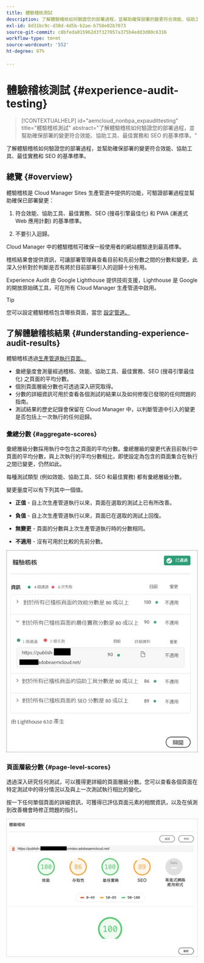 ```yaml
---
title: 體驗稽核測試
description: 了解體驗稽核如何驗證您的部署過程，並幫助確保部署的變更符合效能、協助工具、最佳實務和 SEO 的基準標準。
exl-id: 8d31bc9c-d38d-4d5b-b2ae-b758e02b7073
source-git-commit: c8bfeda015962d3f327057a375b4edd3d80c6316
workflow-type: tm+mt
source-wordcount: '552'
ht-degree: 97%

---
```



# 體驗稽核測試 {#experience-audit-testing}

>[!CONTEXTUALHELP]
>id="aemcloud_nonbpa_expaudittesting"
>title="體驗稽核測試"
>abstract="了解體驗稽核如何驗證您的部署過程，並幫助確保部署的變更符合效能、協助工具、最佳實務和 SEO 的基準標準。"

了解體驗稽核如何驗證您的部署過程，並幫助確保部署的變更符合效能、協助工具、最佳實務和 SEO 的基準標準。

## 總覽 {#overview}

體驗稽核是 Cloud Manager Sites 生產管道中提供的功能，可驗證部署過程並幫助確保已部署變更：

1. 符合效能、協助工具、最佳實務、SEO (搜尋引擎最佳化) 和 PWA (漸進式 Web 應用計劃) 的基準標準。

1. 不要引入迴歸。

Cloud Manager 中的體驗稽核可確保一般使用者的網站體驗達到最高標準。

稽核結果會提供資訊，可讓部署管理員查看目前和先前分數之間的分數和變更。此深入分析對於判斷是否有將於目前部署引入的迴歸十分有用。

Experience Audit 由 Google Lighthouse 提供技術支援，Lighthouse 是 Google 的開放原始碼工具，可在所有 Cloud Manager 生產管道中啟用。

>[!TIP]
>
>您可以設定體驗稽核包含哪些頁面，當您 [設定管道。](/help/implementing/cloud-manager/configuring-pipelines/configuring-production-pipelines.md#full-stack-code)

## 了解體驗稽核結果 {#understanding-experience-audit-results}

體驗稽核透過[生產管道執行頁面。](/help/implementing/cloud-manager/deploy-code.md)

* 彙總量度會測量經過稽核、效能、協助工具、最佳實務、SEO (搜尋引擎最佳化) 之頁面的平均分數。
* 個別頁面層級分數也可透過深入研究取得。
* 分數的詳細資訊可用於查看各個測試的結果以及如何修復已發現的任何問題的指南。
* 測試結果的歷史記錄會保留在 Cloud Manager 中，以判斷管道中引入的變更是否包括上一次執行的任何迴歸。

### 彙總分數 {#aggregate-scores}

彙總層級分數採用執行中包含之頁面的平均分數。彙總層級的變更代表目前執行中頁面的平均分數，與上次執行的平均分數相比，即使設定為包含的頁面集合在執行之間已變更，仍然如此。

每種測試類型 (例如效能、協助工具、SEO 和最佳實務) 都有彙總層級分數。

變更量度可以有下列其中一個值。

* **正值** - 自上次生產管道執行以來，頁面在選取的測試上已有所改善。

* **負值** - 自上次生產管道執行以來，頁面已在選取的測試上回復。

* **無變更** - 頁面的分數與上次生產管道執行時的分數相同。

* **不適用** - 沒有可用於比較的先前分數。

![體驗稽核結果](/help/implementing/cloud-manager/assets/exp-audit-1.png)

### 頁面層級分數 {#page-level-scores}

透過深入研究任何測試，可以獲得更詳細的頁面層級分數。您可以查看各個頁面在特定測試中的得分情況以及與上一次測試執行相比的變化。

按一下任何單個頁面的詳細資訊，可獲得已評估頁面元素的相關資訊，以及在偵測到改善機會時修正問題的指引。

![頁面層級分數](/help/implementing/cloud-manager/assets/exp-audit-2.png)
